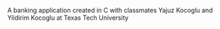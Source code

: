 A banking application created in C with classmates Yajuz Kocoglu and Yildirim Kocoglu at Texas Tech University
